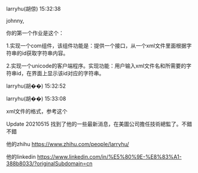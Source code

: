 larryhu(胡倞) 15:32:38

johnny,

你的第一个作业是这个：

1.实现一个com组件，该组件功能是：提供一个接口，从一个xml文件里面根据字符串的id获取字符串内容。

2.实现一个unicode的客户端程序。实现功能：用户输入xml文件名和所需要的字符串id，在界面上显示该id对应的字符串。

larryhu(胡��) 15:32:52

 

larryhu(胡��) 15:33:08

xml文件的格式，参考这个



Update 20210515 找到了他的一些最新消息，在美圖公司擔任技術總監了。不錯不錯

他的zhihu https://www.zhihu.com/people/larryhu/

他的linkedin https://www.linkedin.com/in/%E5%80%9E-%E8%83%A1-388b8033/?originalSubdomain=cn

